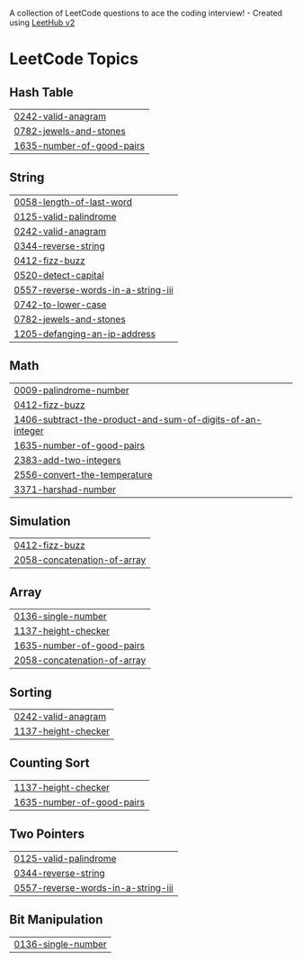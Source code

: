 A collection of LeetCode questions to ace the coding interview! - Created using [LeetHub v2](https://github.com/arunbhardwaj/LeetHub-2.0)
<!---LeetCode Topics Start-->
# LeetCode Topics
## Hash Table
|  |
| ------- |
| [0242-valid-anagram](https://github.com/muhammedmunavvir/LeetCode/tree/master/0242-valid-anagram) |
| [0782-jewels-and-stones](https://github.com/muhammedmunavvir/LeetCode/tree/master/0782-jewels-and-stones) |
| [1635-number-of-good-pairs](https://github.com/muhammedmunavvir/LeetCode/tree/master/1635-number-of-good-pairs) |
## String
|  |
| ------- |
| [0058-length-of-last-word](https://github.com/muhammedmunavvir/LeetCode/tree/master/0058-length-of-last-word) |
| [0125-valid-palindrome](https://github.com/muhammedmunavvir/LeetCode/tree/master/0125-valid-palindrome) |
| [0242-valid-anagram](https://github.com/muhammedmunavvir/LeetCode/tree/master/0242-valid-anagram) |
| [0344-reverse-string](https://github.com/muhammedmunavvir/LeetCode/tree/master/0344-reverse-string) |
| [0412-fizz-buzz](https://github.com/muhammedmunavvir/LeetCode/tree/master/0412-fizz-buzz) |
| [0520-detect-capital](https://github.com/muhammedmunavvir/LeetCode/tree/master/0520-detect-capital) |
| [0557-reverse-words-in-a-string-iii](https://github.com/muhammedmunavvir/LeetCode/tree/master/0557-reverse-words-in-a-string-iii) |
| [0742-to-lower-case](https://github.com/muhammedmunavvir/LeetCode/tree/master/0742-to-lower-case) |
| [0782-jewels-and-stones](https://github.com/muhammedmunavvir/LeetCode/tree/master/0782-jewels-and-stones) |
| [1205-defanging-an-ip-address](https://github.com/muhammedmunavvir/LeetCode/tree/master/1205-defanging-an-ip-address) |
## Math
|  |
| ------- |
| [0009-palindrome-number](https://github.com/muhammedmunavvir/LeetCode/tree/master/0009-palindrome-number) |
| [0412-fizz-buzz](https://github.com/muhammedmunavvir/LeetCode/tree/master/0412-fizz-buzz) |
| [1406-subtract-the-product-and-sum-of-digits-of-an-integer](https://github.com/muhammedmunavvir/LeetCode/tree/master/1406-subtract-the-product-and-sum-of-digits-of-an-integer) |
| [1635-number-of-good-pairs](https://github.com/muhammedmunavvir/LeetCode/tree/master/1635-number-of-good-pairs) |
| [2383-add-two-integers](https://github.com/muhammedmunavvir/LeetCode/tree/master/2383-add-two-integers) |
| [2556-convert-the-temperature](https://github.com/muhammedmunavvir/LeetCode/tree/master/2556-convert-the-temperature) |
| [3371-harshad-number](https://github.com/muhammedmunavvir/LeetCode/tree/master/3371-harshad-number) |
## Simulation
|  |
| ------- |
| [0412-fizz-buzz](https://github.com/muhammedmunavvir/LeetCode/tree/master/0412-fizz-buzz) |
| [2058-concatenation-of-array](https://github.com/muhammedmunavvir/LeetCode/tree/master/2058-concatenation-of-array) |
## Array
|  |
| ------- |
| [0136-single-number](https://github.com/muhammedmunavvir/LeetCode/tree/master/0136-single-number) |
| [1137-height-checker](https://github.com/muhammedmunavvir/LeetCode/tree/master/1137-height-checker) |
| [1635-number-of-good-pairs](https://github.com/muhammedmunavvir/LeetCode/tree/master/1635-number-of-good-pairs) |
| [2058-concatenation-of-array](https://github.com/muhammedmunavvir/LeetCode/tree/master/2058-concatenation-of-array) |
## Sorting
|  |
| ------- |
| [0242-valid-anagram](https://github.com/muhammedmunavvir/LeetCode/tree/master/0242-valid-anagram) |
| [1137-height-checker](https://github.com/muhammedmunavvir/LeetCode/tree/master/1137-height-checker) |
## Counting Sort
|  |
| ------- |
| [1137-height-checker](https://github.com/muhammedmunavvir/LeetCode/tree/master/1137-height-checker) |
| [1635-number-of-good-pairs](https://github.com/muhammedmunavvir/LeetCode/tree/master/1635-number-of-good-pairs) |
## Two Pointers
|  |
| ------- |
| [0125-valid-palindrome](https://github.com/muhammedmunavvir/LeetCode/tree/master/0125-valid-palindrome) |
| [0344-reverse-string](https://github.com/muhammedmunavvir/LeetCode/tree/master/0344-reverse-string) |
| [0557-reverse-words-in-a-string-iii](https://github.com/muhammedmunavvir/LeetCode/tree/master/0557-reverse-words-in-a-string-iii) |
## Bit Manipulation
|  |
| ------- |
| [0136-single-number](https://github.com/muhammedmunavvir/LeetCode/tree/master/0136-single-number) |
<!---LeetCode Topics End-->